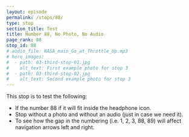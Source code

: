 ```yaml
---
layout: episode
permalink: /stops/88/
type: stop
section_title: Test
title: Number 88, No Photo, No Audio
page_rank: 88
stop_id: 88
# audio_file: NASA_main_Go_at_Throttle_Up.mp3
# hero_images:
#  - path: 03-third-stop-01.jpg
#    alt_text: First example photo for stop 3
#  - path: 03-third-stop-02.jpg
#    alt_text: Second example photo for stop 3
---
```


This stop is to test the following:
- If the number 88 if it will fit inside the headphone icon.
- Stop without a photo and without an audio (just in case we need it).
- To see how the gap in the numbering (i.e. 1, 2, 3, 88, 89) will affect navigation arrows left and right.